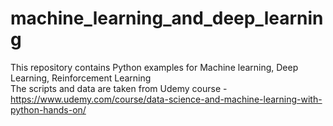 # machine_learning_and_deep_learning
This repository contains Python examples for Machine learning, Deep Learning, Reinforcement Learning </br>
The scripts and data are taken from Udemy course - https://www.udemy.com/course/data-science-and-machine-learning-with-python-hands-on/
